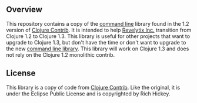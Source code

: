 ## Overview

This repository contains a copy of the [command
line](https://github.com/clojure/clojure-contrib/blob/master/modules/command-line/src/main/clojure/clojure/contrib/command_line.clj)
library found in the 1.2 version of [Clojure
Contrib](https://github.com/clojure/clojure-contrib). It is intended
to help [Revelytix Inc.](http://revelytix.com) transition from Clojure
1.2 to Clojure 1.3. This library is useful for other projects that
want to upgrade to Clojure 1.3, but don't have the time or don't want
to upgrade to the new [command line
library](https://github.com/clojure/tools.cli). This library will work
on Clojure 1.3 and does not rely on the Clojure 1.2 monolithic
contrib.

## License

This library is a copy of code from [Clojure
Contrib](https://github.com/clojure/clojure-contrib). Like the
original, it is under the Eclipse Public License and is copyrighted by
Rich Hickey.